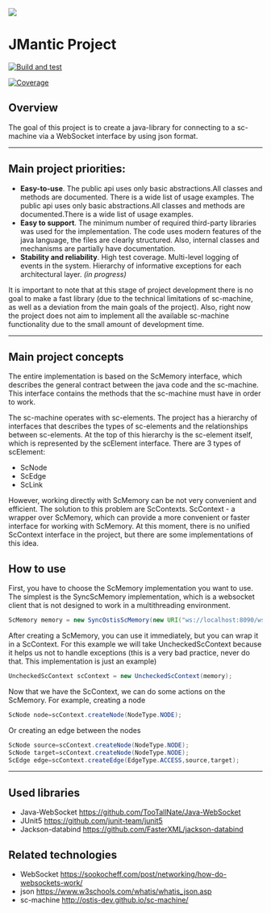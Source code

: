 ![](docs/logo/project_logo.png)

# JMantic Project

[![Build and test](https://github.com/artrayme/JMantic/actions/workflows/build-test-coverage.yml/badge.svg)](https://github.com/artrayme/JMantic/actions/workflows/build-test-coverage.yml)

[![Coverage](https://github.com/artrayme/JMantic/.github/badges/jacoco.svg)](https://github.com/artrayme/JMantic/actions/workflows/build-test-coverage.yml)

## Overview

The goal of this project is to create a java-library for connecting to a sc-machine via a WebSocket interface by using
json format.

****

## Main project priorities:

* **Easy-to-use**. The public api uses only basic abstractions.All classes and methods are documented. There is a wide
  list of usage examples. The public api uses only basic abstractions.All classes and methods are documented.There is a
  wide list of usage examples.
* **Easy to support**. The minimum number of required third-party libraries was used for the implementation. The code
  uses modern features of the java language, the files are clearly structured. Also, internal classes and mechanisms are
  partially have documentation.
* **Stability and reliability**. High test coverage. Multi-level logging of events in the system. Hierarchy of
  informative exceptions for each architectural layer.  _(in progress)_

It is important to note that at this stage of project development there is no goal to make a fast library (due to the
technical limitations of sc-machine, as well as a deviation from the main goals of the project). Also, right now the
project does not aim to implement all the available sc-machine functionality due to the small amount of development
time.

****

## Main project concepts

The entire implementation is based on the ScMemory interface, which describes the general contract between the java code
and the sc-machine. This interface contains the methods that the sc-machine must have in order to work.

The sc-machine operates with sc-elements. The project has a hierarchy of interfaces that describes the types of
sc-elements and the relationships between sc-elements. At the top of this hierarchy is the sc-element itself, which is
represented by the scElement interface. There are 3 types of scElement:

* ScNode
* ScEdge
* ScLink

However, working directly with ScMemory can be not very convenient and efficient. The solution to this problem are
ScContexts. ScContext - a wrapper over ScMemory, which can provide a more convenient or faster interface for working
with ScMemory. At this moment, there is no unified ScContext interface in the project, but there are some
implementations of this idea.

## How to use

First, you have to choose the ScMemory implementation you want to use. The simplest is the SyncScMemory implementation,
which is a websocket client that is not designed to work in a multithreading environment.

```java
ScMemory memory = new SyncOstisScMemory(new URI("ws://localhost:8090/ws_json"));
```

After creating a ScMemory, you can use it immediately, but you can wrap it in a ScContext. For this example we will take
UncheckedScContext because it helps us not to handle exceptions (this is a very bad practice, never do that. This
implementation is just an example)

```java
UncheckedScContext scContext = new UncheckedScContext(memory);
```

Now that we have the ScContext, we can do some actions on the ScMemory. For example, creating a node

```java
ScNode node=scContext.createNode(NodeType.NODE);
```

Or creating an edge between the nodes

```java
ScNode source=scContext.createNode(NodeType.NODE);
ScNode target=scContext.createNode(NodeType.NODE);
ScEdge edge=scContext.createEdge(EdgeType.ACCESS,source,target);
```

****

## Used libraries

* Java-WebSocket https://github.com/TooTallNate/Java-WebSocket
* JUnit5 https://github.com/junit-team/junit5
* Jackson-databind https://github.com/FasterXML/jackson-databind

## Related technologies

* WebSocket https://sookocheff.com/post/networking/how-do-websockets-work/
* json https://www.w3schools.com/whatis/whatis_json.asp
* sc-machine http://ostis-dev.github.io/sc-machine/

